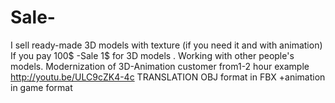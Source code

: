 # Sale-
I sell ready-made 3D models with texture (if you need it and with animation) If you pay 100$  -Sale 1$ for 3D models . Working with other people's models. Modernization of 3D-Animation customer from1-2 hour example http://youtu.be/ULC9cZK4-4c TRANSLATION OBJ format in FBX +animation in game format
